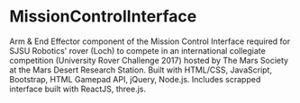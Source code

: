 # MissionControlInterface

Arm & End Effector component of the Mission Control Interface required for SJSU Robotics' rover (Loch) to compete in an international collegiate competition (University Rover Challenge 2017) hosted by The Mars Society at the Mars Desert Research Station. Built with HTML/CSS, JavaScript, Bootstrap, HTML Gamepad API, jQuery, Node.js. Includes scrapped interface built with ReactJS, three.js.
